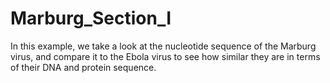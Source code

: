 # Marburg_Section_I
In this example, we take a look at the nucleotide sequence of the Marburg virus, and compare it to the Ebola virus to see how similar they are in terms of their DNA and protein sequence.
